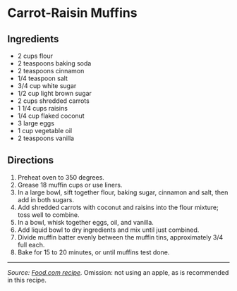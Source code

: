 # Carrot-Raisin Muffins

## Ingredients

- 2 cups flour
- 2 teaspoons baking soda
- 2 teaspoons cinnamon
- 1/4 teaspoon salt
- 3/4 cup white sugar
- 1/2 cup light brown sugar
- 2 cups shredded carrots
- 1 1/4 cups raisins
- 1/4 cup flaked coconut
- 3 large eggs
- 1 cup vegetable oil
- 2 teaspoons vanilla

## Directions

1. Preheat oven to 350 degrees.
2. Grease 18 muffin cups or use liners.
3. In a large bowl, sift together flour, baking sugar, cinnamon and salt, then add in both sugars.
4. Add shredded carrots with coconut and raisins into the flour mixture; toss well to combine.
5. In a bowl, whisk together eggs, oil, and vanilla.
6. Add liquid bowl to dry ingredients and mix until just combined.
7. Divide muffin batter evenly between the muffin tins, approximately 3/4 full each.
8. Bake for 15 to 20 minutes, or until muffins test done.

***

*Source: [Food.com recipe](https://www.food.com/recipe/carrot-raisin-muffins-146051).* Omission: not using an apple, as is recommended in this recipe.